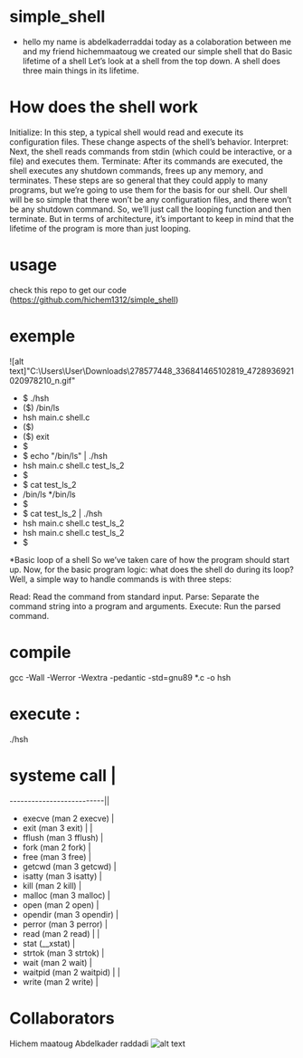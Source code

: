 # simple_shell
* hello my name is abdelkaderraddai today as a colaboration between me and my friend hichemmaatoug we created our simple shell that do Basic lifetime of a shell
Let’s look at a shell from the top down. A shell does three main things in its lifetime.
# How does the shell work
Initialize: In this step, a typical shell would read and execute its configuration files. These change aspects of the shell’s behavior.
Interpret: Next, the shell reads commands from stdin (which could be interactive, or a file) and executes them.
Terminate: After its commands are executed, the shell executes any shutdown commands, frees up any memory, and terminates.
These steps are so general that they could apply to many programs, but we’re going to use them for the basis for our shell. Our shell will be so simple that there won’t be any configuration files, and there won’t be any shutdown command. So, we’ll just call the looping function and then terminate. But in terms of architecture, it’s important to keep in mind that the lifetime of the program is more than just looping.
 # usage 
 check this repo to get our code (https://github.com/hichem1312/simple_shell)
 # exemple 
![alt text]"C:\Users\User\Downloads\278577448_336841465102819_4728936921020978210_n.gif"
* $ ./hsh
* ($) /bin/ls
* hsh main.c shell.c
* ($)
* ($) exit
* $ 
* $ echo "/bin/ls" | ./hsh
* hsh main.c shell.c test_ls_2
* $
* $ cat test_ls_2
* /bin/ls
*/bin/ls
* $
* $ cat test_ls_2 | ./hsh
* hsh main.c shell.c test_ls_2
* hsh main.c shell.c test_ls_2
* $




*Basic loop of a shell
So we’ve taken care of how the program should start up. Now, for the basic program logic: what does the shell do during its loop? Well, a simple way to handle commands is with three steps:

Read: Read the command from standard input.
Parse: Separate the command string into a program and arguments.
Execute: Run the parsed command.
# compile 
gcc -Wall -Werror -Wextra -pedantic -std=gnu89 *.c -o hsh

# execute :
./hsh


# systeme call            |
--------------------------||
* execve (man 2 execve)     |
* exit (man 3 exit)         |      |
* fflush (man 3 fflush)     |
* fork (man 2 fork)         |
* free (man 3 free)         |
* getcwd (man 3 getcwd)         |
* isatty (man 3 isatty)     |
* kill (man 2 kill)         |
* malloc (man 3 malloc)     |
* open (man 2 open)         |
* opendir (man 3 opendir)   |
* perror (man 3 perror)     |
* read (man 2 read)         |  |
* stat (__xstat)                   |
* strtok (man 3 strtok)     |
* wait (man 2 wait)         |
* waitpid (man 2 waitpid)   |      |
* write (man 2 write)       |
# Collaborators 
Hichem maatoug
Abdelkader raddadi
![alt text](https://upload.wikimedia.org/wikipedia/commons/thumb/6/67/Collaboration_logo_V2.svg/1280px-Collaboration_logo_V2.svg.png)
